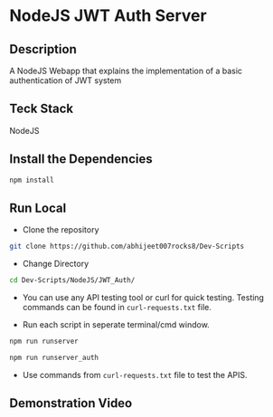 # NodeJS JWT Auth Server

## Description

A NodeJS Webapp that explains the implementation of a basic authentication of JWT system

## Teck Stack

NodeJS

## Install the Dependencies

```bash
npm install
```

## Run Local

* Clone the repository

```bash
git clone https://github.com/abhijeet007rocks8/Dev-Scripts
```

* Change Directory

```bash
cd Dev-Scripts/NodeJS/JWT_Auth/
```

* You can use any API testing tool or curl for quick testing. Testing commands can be found in `curl-requests.txt` file.

* Run each script in seperate terminal/cmd window.

```bash
npm run runserver
```
```bash
npm run runserver_auth
```

* Use commands from `curl-requests.txt` file to test the APIS.

## Demonstration Video

